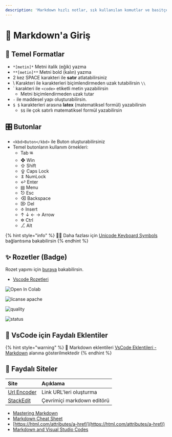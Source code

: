 ```yaml
---
description: 'Markdown hızlı notlar, sık kullanılan komutlar ve basitçe markdown kullanımı'
---
```


# 🔰 Markdown'a Giriş

## 🧱 Temel Formatlar

* `*[metin]*` Metni italik \(eğik\) yazma
* `**[metin]**` Metni bold \(kalın\) yazma
* 2 kez SPACE karakteri ile **satır** atlatabilirsiniz
* \ Karakteri ile karakterleri biçimlendirmeden uzak tutabilirsin `\\`
* \` karakteri ile `<code>` etiketli metin yazabilirsin
  * Metni biçimlendirmeden uzak tutar
* `-` ile maddesel yapı oluşturabilirsin.
* `$ $` karakterleri arasına **latex** \(matematiksel formül\) yazabilirsin
  * `$$` ile çok satırlı matematiksel formül yazabilirsin

## 🎛️ Butonlar

* `<kbd>Buton</kbd>` ile Buton oluşturabilirsiniz
* Temel butonların kullanım örnekleri:
  * Tab ⭾
  * ❖ Win
  * ⇧ Shift
  * ⇪ Caps Lock
  * ⇭ NumLock
  * ↩ Enter
  * ▤ Menu
  * ⎋ Esc
  * ⌫ Backspace
  * ⌦ Del
  * ⎀ Insert
  * ↑ ↓ ← → Arrow
  * ✲ Ctrl
  * ⎇ Alt

{% hint style="info" %}
‍🧙‍♂ Daha fazlası için [Unicode Keyboard Symbols](http://xahlee.info/comp/unicode_computing_symbols.html) bağlantısına bakabilirsin
{% endhint %}

## ✨ Rozetler \(Badge\)

Rozet yapımı için [buraya](https://shields.io/) bakabilirsin.

* [Vscode Rozetleri](https://vsmarketplacebadge.apphb.com/)

![Open In Colab](https://colab.research.google.com/assets/colab-badge.svg)

![licanse apache](https://img.shields.io/hexpm/l/plug.svg?style=plastic)

![quality](https://img.shields.io/ansible/quality/432.svg)

![status](https://img.shields.io/nodeping/status/jkiwn052-ntpp-4lbb-8d45-ihew6d9ucoei.svg)

## 🔌 VsCode için Faydalı Eklentiler

{% hint style="warning" %}
‍📢 Markdown eklentileri [VsCode Eklentileri - Markdown](../../../uygulamalar/vscode/eklentiler.md#markdown) alanına gösterilmektedir
{% endhint %}

## 🔗 Faydalı Siteler

| Site | Açıklama |
| :--- | :--- |
| [Url Encoder](https://www.urlencoder.org/) | Link URL'leri oluşturma |
| [StackEdit](https://stackedit.io) | Çevrimiçi markdown editörü |

* [Mastering Markdown](https://guides.github.com/features/mastering-markdown/)
* [Markdown Cheat Sheet](https://github.com/adam-p/markdown-here/wiki/Markdown-Cheatsheet)
* [https://html.com/attributes/a-href/](https://html.com/attributes/a-href/)
* [Markdown and Visual Studio Codes](https://code.visualstudio.com/docs/languages/markdown)

